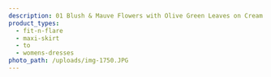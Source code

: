 ```yaml
---
description: 01 Blush & Mauve Flowers with Olive Green Leaves on Cream Background
product_types:
  - fit-n-flare
  - maxi-skirt
  - to
  - womens-dresses
photo_path: /uploads/img-1750.JPG
---
```

